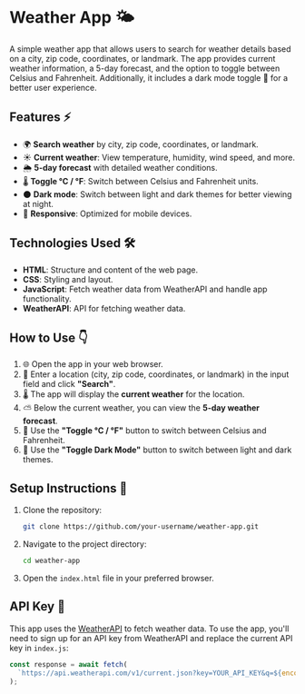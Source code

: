 # Weather App 🌤️

A simple weather app that allows users to search for weather details based on a city, zip code, coordinates, or landmark. The app provides current weather information, a 5-day forecast, and the option to toggle between Celsius and Fahrenheit. Additionally, it includes a dark mode toggle 🌙 for a better user experience.

## Features ⚡

- 🌍 **Search weather** by city, zip code, coordinates, or landmark.
- ☀️ **Current weather**: View temperature, humidity, wind speed, and more.
- 🌦️ **5-day forecast** with detailed weather conditions.
- 🌡️ **Toggle °C / °F**: Switch between Celsius and Fahrenheit units.
- 🌑 **Dark mode**: Switch between light and dark themes for better viewing at night.
- 📱 **Responsive**: Optimized for mobile devices.

## Technologies Used 🛠️

- **HTML**: Structure and content of the web page.
- **CSS**: Styling and layout.
- **JavaScript**: Fetch weather data from WeatherAPI and handle app functionality.
- **WeatherAPI**: API for fetching weather data.

## How to Use 👇

1. 🌐 Open the app in your web browser.
2. 📍 Enter a location (city, zip code, coordinates, or landmark) in the input field and click **"Search"**.
3. 🌡️ The app will display the **current weather** for the location.
4. ⛅ Below the current weather, you can view the **5-day weather forecast**.
5. 🔄 Use the **"Toggle °C / °F"** button to switch between Celsius and Fahrenheit.
6. 🌙 Use the **"Toggle Dark Mode"** button to switch between light and dark themes.

## Setup Instructions 🔧

1. Clone the repository:
    ```bash
    git clone https://github.com/your-username/weather-app.git
    ```

2. Navigate to the project directory:
    ```bash
    cd weather-app
    ```

3. Open the `index.html` file in your preferred browser.

## API Key 🔑

This app uses the [WeatherAPI](https://www.weatherapi.com/) to fetch weather data. To use the app, you'll need to sign up for an API key from WeatherAPI and replace the current API key in `index.js`:

```javascript
const response = await fetch(
  `https://api.weatherapi.com/v1/current.json?key=YOUR_API_KEY&q=${encodeURIComponent(query)}&aqi=no`
);
